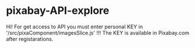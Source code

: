 # pixabay-API-explore
Hi!
For get access to API you must enter personal KEY in '/src/pixaComponent/imagesSlice.js'  !!!
The KEY is available in Pixabay.com after registarations.
